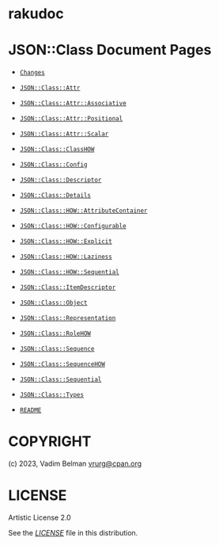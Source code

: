 # rakudoc

# JSON::Class Document Pages

  - [`Changes`](ChangeLog.md)

  - [`JSON::Class::Attr`](docs/md/JSON/Class/Attr.md)

  - [`JSON::Class::Attr::Associative`](docs/md/JSON/Class/Attr/Associative.md)

  - [`JSON::Class::Attr::Positional`](docs/md/JSON/Class/Attr/Positional.md)

  - [`JSON::Class::Attr::Scalar`](docs/md/JSON/Class/Attr/Scalar.md)

  - [`JSON::Class::ClassHOW`](docs/md/JSON/Class/ClassHOW.md)

  - [`JSON::Class::Config`](docs/md/JSON/Class/Config.md)

  - [`JSON::Class::Descriptor`](docs/md/JSON/Class/Descriptor.md)

  - [`JSON::Class::Details`](docs/md/JSON/Class/Details.md)

  - [`JSON::Class::HOW::AttributeContainer`](docs/md/JSON/Class/HOW/AttributeContainer.md)

  - [`JSON::Class::HOW::Configurable`](docs/md/JSON/Class/HOW/Configurable.md)

  - [`JSON::Class::HOW::Explicit`](docs/md/JSON/Class/HOW/Explicit.md)

  - [`JSON::Class::HOW::Laziness`](docs/md/JSON/Class/HOW/Laziness.md)

  - [`JSON::Class::HOW::Sequential`](docs/md/JSON/Class/HOW/Sequential.md)

  - [`JSON::Class::ItemDescriptor`](docs/md/JSON/Class/ItemDescriptor.md)

  - [`JSON::Class::Object`](docs/md/JSON/Class/Object.md)

  - [`JSON::Class::Representation`](docs/md/JSON/Class/Representation.md)

  - [`JSON::Class::RoleHOW`](docs/md/JSON/Class/RoleHOW.md)

  - [`JSON::Class::Sequence`](docs/md/JSON/Class/Sequence.md)

  - [`JSON::Class::SequenceHOW`](docs/md/JSON/Class/SequenceHOW.md)

  - [`JSON::Class::Sequential`](docs/md/JSON/Class/Sequential.md)

  - [`JSON::Class::Types`](docs/md/JSON/Class/Types.md)

  - [`README`](README.md)

# COPYRIGHT

(c) 2023, Vadim Belman <vrurg@cpan.org>

# LICENSE

Artistic License 2.0

See the [*LICENSE*](LICENSE) file in this distribution.
